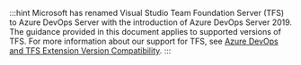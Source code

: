 :::hint
Microsoft has renamed Visual Studio Team Foundation Server (TFS) to Azure DevOps Server with the introduction of Azure DevOps Server 2019. The guidance provided in this document applies to supported versions of TFS. For more information about our support for TFS, see [Azure DevOps and TFS Extension Version Compatibility](/docs/packaging-applications/build-servers/tfs-azure-devops/using-octopus-extension/extension-compatibility/).
:::